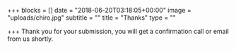 +++
blocks = []
date = "2018-06-20T03:18:05+00:00"
image = "uploads/chiro.jpg"
subtitle = ""
title = "Thanks"
type = ""

+++
Thank you for your submission, you will get a confirmation call or email from us shortly. 